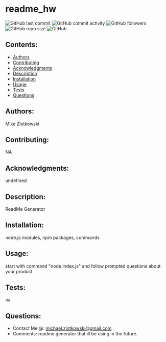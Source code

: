 
  # readme_hw

  ![GitHub last commit](https://img.shields.io/github/last-commit/MikeyZ89/readme_hw) 
  ![GitHub commit activity](https://img.shields.io/github/commit-activity/y/MikeyZ89/readme_hw) 
  ![GitHub followers](https://img.shields.io/github/followers/MikeyZ89) 
  ![GitHub repo size](https://img.shields.io/github/repo-size/MikeyZ89/readme_hw) 
  ![GitHub](https://img.shields.io/github/license/MikeyZ89/readme_hw)

  ## Contents:
  * [Authors](#authors)
  * [Contributing](#contributing)
  * [Acknowledgments](#acknowledgments)
  * [Description](#description)
  * [Installation](#installation)
  * [Usage](#usage)
  * [Tests](#tests)
  * [Questions](#questions) 

  ## Authors:
  Mike Zlotkowski

  ## Contributing:
  NA

  ## Acknowledgments:
  undefined

  ## Description:
  ReadMe Generator

  ## Installation:
  node.js modules, npm packages, commands

  ## Usage:
  start with command "node index.js" and follow prompted questions about your product

  ## Tests:
  na

  ## Questions:
  * Contact Me @: michael.zlotkowski@gmail.com
  * Comments: readme generator that ill be using in the future.

    
